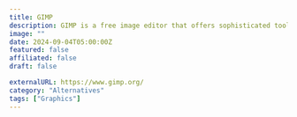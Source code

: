 ```yaml
---
title: GIMP
description: GIMP is a free image editor that offers sophisticated tools and customization options.
image: ""
date: 2024-09-04T05:00:00Z
featured: false
affiliated: false
draft: false

externalURL: https://www.gimp.org/
category: "Alternatives"
tags: ["Graphics"]
---
```


